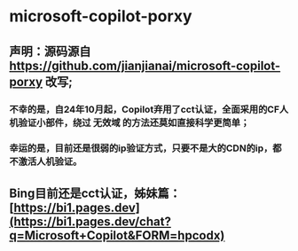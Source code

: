 # microsoft-copilot-porxy

## 声明：源码源自 https://github.com/jianjianai/microsoft-copilot-porxy 改写;

### 不幸的是，自24年10月起，Copilot弃用了cct认证，全面采用的CF人机验证小部件，绕过 无效域 的方法还莫如直接科学更简单；
### 幸运的是，目前还是很弱的ip验证方式，只要不是大的CDN的ip，都不激活人机验证。

## Bing目前还是cct认证，姊妹篇： [https://bi1.pages.dev](https://bi1.pages.dev/chat?q=Microsoft+Copilot&FORM=hpcodx)
